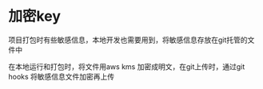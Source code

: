 

# 加密key

项目打包时有些敏感信息，本地开发也需要用到，将敏感信息存放在git托管的文件中

在本地运行和打包时，将文件用aws kms 加密成明文，在git上传时，通过git hooks 将敏感信息文件加密再上传